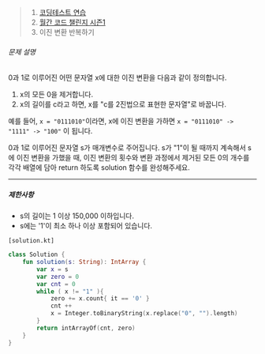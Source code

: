 > 1. [코딩테스트 연습](https://school.programmers.co.kr/learn/challenges)
> 2. [월간 코드 챌린지 시즌1](https://school.programmers.co.kr/learn/challenges)
> 3. 이진 변환 반복하기



###### 문제 설명

0과 1로 이루어진 어떤 문자열 x에 대한 이진 변환을 다음과 같이 정의합니다.

1. x의 모든 0을 제거합니다.
2. x의 길이를 c라고 하면, x를 "c를 2진법으로 표현한 문자열"로 바꿉니다.

예를 들어, `x = "0111010"`이라면, x에 이진 변환을 가하면 `x = "0111010" -> "1111" -> "100"` 이 됩니다.

0과 1로 이루어진 문자열 s가 매개변수로 주어집니다. s가 "1"이 될 때까지 계속해서 s에 이진 변환을 가했을 때, 이진 변환의 횟수와 변환 과정에서 제거된 모든 0의 개수를 각각 배열에 담아 return 하도록 solution 함수를 완성해주세요.

------

##### 제한사항

- s의 길이는 1 이상 150,000 이하입니다.
- s에는 '1'이 최소 하나 이상 포함되어 있습니다.



`[solution.kt]`

```kotlin
class Solution {
    fun solution(s: String): IntArray {
        var x = s
        var zero = 0
        var cnt = 0
        while ( x != "1" ){
            zero += x.count{ it == '0' }
            cnt ++
            x = Integer.toBinaryString(x.replace("0", "").length)
        }
        return intArrayOf(cnt, zero)
    }
}
```

